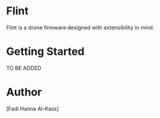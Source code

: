 # Flint
Flint is a drone firmware designed with extensibility in mind.

# Getting Started
TO BE ADDED

# Author
[Fadi Hanna Al-Kass]
